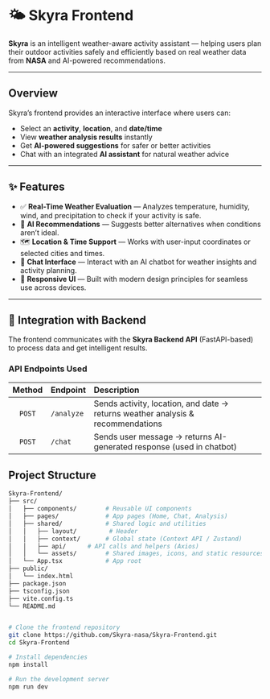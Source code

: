 # 🌤️ Skyra Frontend  

**Skyra** is an intelligent weather-aware activity assistant — helping users plan their outdoor activities safely and efficiently based on real weather data from **NASA** and AI-powered recommendations.

---

## Overview  

Skyra’s frontend provides an interactive interface where users can:  
- Select an **activity**, **location**, and **date/time**  
- View **weather analysis results** instantly  
- Get **AI-powered suggestions** for safer or better activities  
- Chat with an integrated **AI assistant** for natural weather advice  

---

## ✨ Features  

- ✅ **Real-Time Weather Evaluation** — Analyzes temperature, humidity, wind, and precipitation to check if your activity is safe.  
- 🤖 **AI Recommendations** — Suggests better alternatives when conditions aren’t ideal.  
- 🗺️ **Location & Time Support** — Works with user-input coordinates or selected cities and times.  
- 💬 **Chat Interface** — Interact with an AI chatbot for weather insights and activity planning.  
- 🎨 **Responsive UI** — Built with modern design principles for seamless use across devices.  

---

## 🔗 Integration with Backend  

The frontend communicates with the **Skyra Backend API** (FastAPI-based) to process data and get intelligent results.

### API Endpoints Used  

| Method | Endpoint | Description |
|:------:|:----------|:-------------|
| `POST` | `/analyze` | Sends activity, location, and date → returns weather analysis & recommendations |
| `POST` | `/chat` | Sends user message → returns AI-generated response (used in chatbot) |

##  Project Structure  

```bash
Skyra-Frontend/
├── src/
│   ├── components/        # Reusable UI components
│   ├── pages/             # App pages (Home, Chat, Analysis)
│   ├── shared/            # Shared logic and utilities
│   │   ├── layout/         # Header
│   │   ├── context/       # Global state (Context API / Zustand)
│   │   ├── api/      # API calls and helpers (Axios)
│   │   └── assets/        # Shared images, icons, and static resources
│   └── App.tsx            # App root
├── public/
│   └── index.html
├── package.json
├── tsconfig.json
├── vite.config.ts
└── README.md


# Clone the frontend repository
git clone https://github.com/Skyra-nasa/Skyra-Frontend.git
cd Skyra-Frontend

# Install dependencies
npm install

# Run the development server
npm run dev

